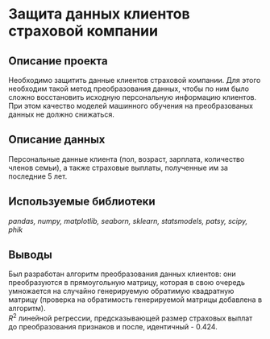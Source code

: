 # Защита данных клиентов страховой компании

## Описание проекта
Необходимо защитить данные клиентов страховой компании. Для этого необходим такой метод преобразования данных, чтобы по ним было сложно восстановить исходную персональную информацию клиентов. 
При этом качество моделей машинного обучения на преобразованых данных не должно снижаться. 

## Описание данных
Персональные данные клиента (пол, возраст, зарплата, количество членов семьи), а также страховые выплаты, полученные им за последние 5 лет. 

## Используемые библиотеки
*pandas, numpy, matplotlib, seaborn, sklearn, statsmodels, patsy, scipy, phik*

## Выводы
Был разработан алгоритм преобразования данных клиентов: они преобразуются в прямоугольную матрицу, которая в свою очередь умножается на случайно генерируемую обратимую квадратную матрицу (проверка на обратимость генерируемой матрицы добавлена в алгоритм).<br>
$R^2$ линейной регрессии, предсказывающей размер страховых выплат до преобразования признаков и поcле, идентичный - 0.424.
